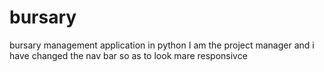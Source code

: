 # bursary
bursary management application in python
I am the project manager and i have changed the nav bar so as to look mare responsivce
